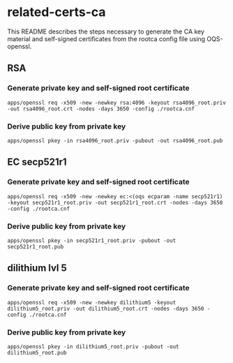 # related-certs-ca

This README describes the steps necessary to generate the CA key material and self-signed certificates from the rootca config file using OQS-openssl.

## RSA

### Generate private key and self-signed root certificate

```
apps/openssl req -x509 -new -newkey rsa:4096 -keyout rsa4096_root.priv -out rsa4096_root.crt -nodes -days 3650 -config ./rootca.cnf
```

### Derive public key from private key

```
apps/openssl pkey -in rsa4096_root.priv -pubout -out rsa4096_root.pub
```

## EC secp521r1

### Generate private key and self-signed root certificate

```
apps/openssl req -x509 -new -newkey ec:<(oqs ecparam -name secp521r1) -keyout secp521r1_root.priv -out secp521r1_root.crt -nodes -days 3650 -config ./rootca.cnf
```

### Derive public key from private key

```
apps/openssl pkey -in secp521r1_root.priv -pubout -out secp521r1_root.pub
```

## dilithium lvl 5

### Generate private key and self-signed root certificate

```
apps/openssl req -x509 -new -newkey dilithium5 -keyout dilithium5_root.priv -out dilithium5_root.crt -nodes -days 3650 -config ./rootca.cnf
```

### Derive public key from private key

```
apps/openssl pkey -in dilithium5_root.priv -pubout -out dilithium5_root.pub
```



